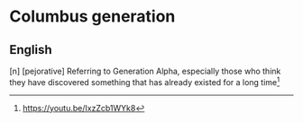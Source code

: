 # Columbus generation
## English

[n] [pejorative] Referring to Generation Alpha, especially those who think they have discovered something that has already existed for a long time[^1]

[^1]: <https://youtu.be/IxzZcb1WYk8>
